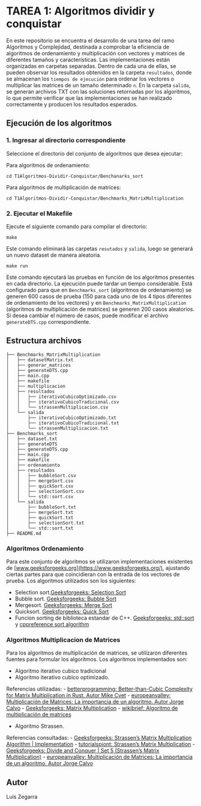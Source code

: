 # TAREA 1: Algoritmos dividir y conquistar
En este repositorio se encuentra el desarrollo de una tarea del ramo Algoritmos y Complejidad, destinada a comprobar la eficiencia de algoritmos de ordenamiento y multiplicación con vectores y matrices de diferentes tamaños y características. Las implementaciones están organizadas en carpetas separadas. Dentro de cada una de ellas, se pueden observar los resultados obtenidos en la carpeta `resultados`, donde se almacenan los `tiempos de ejecución` para ordenar los vectores o multiplicar las matrices de un tamaño determinado `n`. En la carpeta `salida`, se generan archivos TXT con las soluciones retornadas por los algoritmos, lo que permite verificar que las implementaciones se han realizado correctamente y producen los resultados esperados.

## Ejecución de los algoritmos
### 1. Ingresar al directorio correspondiente
Seleccione el directorio del conjunto de algoritmos que desea ejecutar:

Para algoritmos de ordenamiento:
```
cd T1Algoritmos-Dividir-Conquistar/Benchanarks_sort
```
Para algoritmos de multiplicación de matrices:
```
cd T1Algoritmos-Dividir-Conquistar/Benchmarks_MatrixMultiplication
```

### 2. Ejecutar el Makefile
Ejecute el siguiente comando para compilar el directorio:
```
make 
```
Este comando eliminará las carpetas `resutados` y `salida`, luego se generará un nuevo dataset de manera aleatoria.

```
make run
```
Este comando ejecutará las pruebas en función de los algoritmos presentes en cada directorio. La ejecución puede tardar un tiempo considerable. Está configurado para que en `Benchmarks_sort` (algoritmos de ordenamiento) se generen 600 casos de prueba (150 para cada uno de los 4 tipos diferentes de ordenamiento de los vectores) y en `Benchmarks_MatrixMultiplication` (algoritmos de multiplicación de matrices) se generen 200 casos aleatorios. Si desea cambiar el número de casos, puede modificar el archivo `generateDTS.cpp` correspondiente.

## Estructura archivos 

```
├── Benchmarks_MatrixMultiplication
│   ├── datasetMatrix.txt
│   ├── generar_matrices
│   ├── generateDTS.cpp
│   ├── main.cpp
│   ├── makefile
│   ├── multiplicacion
│   ├── resultados
│   │   ├── iterativoCubicoOptimizado.csv
│   │   ├── iterativoCubicoTradicional.csv
│   │   └── strassenMultiplicacion.csv
│   └── salida
│       ├── iterativoCubicoOptimizado.txt
│       ├── iterativoCubicoTradicional.txt
│       └── strassenMultiplicacion.txt
├── Benchmarks_sort
│   ├── dataset.txt
│   ├── generateDTS
│   ├── generateDTS.cpp
│   ├── main.cpp
│   ├── makefile
│   ├── ordenamiento
│   ├── resultados
│   │   ├── bubbleSort.csv
│   │   ├── mergeSort.csv
│   │   ├── quickSort.csv
│   │   ├── selectionSort.csv
│   │   └── std::sort.csv
│   └── salida
│       ├── bubbleSort.txt
│       ├── mergeSort.txt
│       ├── quickSort.txt
│       ├── selectionSort.txt
│       └── std::sort.txt
├── README.md

```

### Algoritmos Ordenamiento
Para este conjunto de algoritmos se utilizaron implementaciones existentes de [www.geeksforgeeks.org](https://www.geeksforgeeks.org/), ajustando ciertas partes para que coincidieran con la entrada de los vectores de prueba. Los algoritmos utilizados son los siguientes:

- Selection sort.[Geeksforgeeks: Selection Sort](https://www.geeksforgeeks.org/selection-sort-algorithm-2/?ref=header_outind)
- Bubble sort. [Geeksforgeeks: Bubble Sort](https://www.geeksforgeeks.org/bubble-sort-in-cpp/) 
- Mergesort. [Geeksforgeeks: Merge Sort](https://www.geeksforgeeks.org/merge-sort/?ref=header_outind) 
- Quicksort. [Geeksforgeeks: Quick Sort](https://www.geeksforgeeks.org/quick-sort-algorithm/?ref=header_outind)
- Funcion sorting de biblioteca estandar de C++. [Geeksforgeeks: std::sort](https://www.geeksforgeeks.org/sort-c-stl/) y [cppreference sort algorithm](https://en.cppreference.com/w/cpp/algorithm/sort)


### Algoritmos Multiplicacion de Matrices
Para los algoritmos de multiplicación de matrices, se utilizaron diferentes fuentes para formular los algoritmos. Los algoritmos implementados son:

- Algoritmo iterativo cubico tradicional 
- Algoritmo iterativo cubico optimizado.

Referencias utilizadas:
    - [betterprogramming: Better-than-Cubic Complexity for Matrix Multiplication in Rust. Autor Mike Cvet](https://betterprogramming.pub/better-than-cubic-complexity-for-matrix-multiplication-in-rust-cf8dfb6299f6)
    - [europeanvalley: Multiplicación de Matrices: La importancia de un algoritmo. Autor Jorge Calvo](https://europeanvalley.es/noticias/multiplicacion-de-matrices-la-importancia-de-un-algoritmo/)
    - [Geeksforgeeks: Matrix Multiplication](https://www.geeksforgeeks.org/matrix-multiplication/) 
    - [wikibrief: Algoritmo de multiplicación de matrices](https://es.wikibrief.org/wiki/Matrix_multiplication_algorithm)
- Algoritmo Strassen. 

Referencias consultadas:
    - [Geeksforgeeks: Strassen’s Matrix Multiplication Algorithm | Implementation](https://www.geeksforgeeks.org/strassens-matrix-multiplication-algorithm-implementation/)
    - [tutorialspiont: Strassen’s Matrix Multiplication](https://www.tutorialspoint.com/data_structures_algorithms/strassens_matrix_multiplication_algorithm.htm )
    - [Geeksforgeeks: Divide and Conquer | Set 5 (Strassen’s Matrix Multiplication)](https://www.geeksforgeeks.org/strassens-matrix-multiplication/?ref=header_outind)
    - [europeanvalley: Multiplicación de Matrices: La importancia de un algoritmo. Autor Jorge Calvo](https://europeanvalley.es/noticias/multiplicacion-de-matrices-la-importancia-de-un-algoritmo/)

## Autor 
Luis Zegarra

